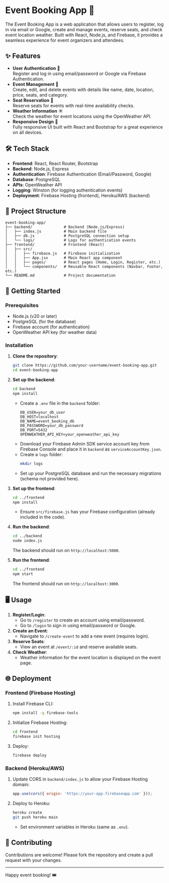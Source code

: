 # Event Booking App 🎉

The Event Booking App is a web application that allows users to register, log in via email or Google, create and manage events, reserve seats, and check event location weather. Built with React, Node.js, and Firebase, it provides a seamless experience for event organizers and attendees.

## ✨ Features

- **User Authentication** 🔐  
  Register and log in using email/password or Google via Firebase Authentication.
- **Event Management** 📅  
  Create, edit, and delete events with details like name, date, location, price, seats, and category.
- **Seat Reservation** 💺  
  Reserve seats for events with real-time availability checks.
- **Weather Information** ☀️  
  Check the weather for event locations using the OpenWeather API.
- **Responsive Design** 📱  
  Fully responsive UI built with React and Bootstrap for a great experience on all devices.

## 🛠️ Tech Stack

- **Frontend**: React, React Router, Bootstrap
- **Backend**: Node.js, Express
- **Authentication**: Firebase Authentication (Email/Password, Google)
- **Database**: PostgreSQL
- **APIs**: OpenWeather API
- **Logging**: Winston (for logging authentication events)
- **Deployment**: Firebase Hosting (frontend), Heroku/AWS (backend)

## 📂 Project Structure

```
event-booking-app/
├── backend/              # Backend (Node.js/Express)
│   ├── index.js          # Main backend file
│   ├── db.js             # PostgreSQL connection setup
│   └── logs/             # Logs for authentication events
├── frontend/             # Frontend (React)
│   ├── src/
│   │   ├── firebase.js   # Firebase initialization
│   │   ├── App.jsx       # Main React app component
│   │   ├── pages/        # React pages (Home, Login, Register, etc.)
│   │   └── components/   # Reusable React components (Navbar, Footer, etc.)
└── README.md             # Project documentation
```

## 🚀 Getting Started

### Prerequisites
- Node.js (v20 or later)
- PostgreSQL (for the database)
- Firebase account (for authentication)
- OpenWeather API key (for weather data)

### Installation

1. **Clone the repository**:
   ```bash
   git clone https://github.com/your-username/event-booking-app.git
   cd event-booking-app
   ```

2. **Set up the backend**:
   ```bash
   cd backend
   npm install
   ```
   - Create a `.env` file in the `backend` folder:
     ```
     DB_USER=your_db_user
     DB_HOST=localhost
     DB_NAME=event_booking_db
     DB_PASSWORD=your_db_password
     DB_PORT=5432
     OPENWEATHER_API_KEY=your_openweather_api_key
     ```
   - Download your Firebase Admin SDK service account key from Firebase Console and place it in `backend` as `serviceAccountKey.json`.
   - Create a `logs` folder:
     ```bash
     mkdir logs
     ```
   - Set up your PostgreSQL database and run the necessary migrations (schema not provided here).

3. **Set up the frontend**:
   ```bash
   cd ../frontend
   npm install
   ```
   - Ensure `src/firebase.js` has your Firebase configuration (already included in the code).

4. **Run the backend**:
   ```bash
   cd ../backend
   node index.js
   ```
   The backend should run on `http://localhost:5000`.

5. **Run the frontend**:
   ```bash
   cd ../frontend
   npm start
   ```
   The frontend should run on `http://localhost:3000`.

## 🖥️ Usage

1. **Register/Login**:
   - Go to `/register` to create an account using email/password.
   - Go to `/login` to sign in using email/password or Google.
2. **Create an Event**:
   - Navigate to `/create-event` to add a new event (requires login).
3. **Reserve Seats**:
   - View an event at `/event/:id` and reserve available seats.
4. **Check Weather**:
   - Weather information for the event location is displayed on the event page.

## 🌐 Deployment

### Frontend (Firebase Hosting)
1. Install Firebase CLI:
   ```bash
   npm install -g firebase-tools
   ```
2. Initialize Firebase Hosting:
   ```bash
   cd frontend
   firebase init hosting
   ```
3. Deploy:
   ```bash
   firebase deploy
   ```

### Backend (Heroku/AWS)
1. Update CORS in `backend/index.js` to allow your Firebase Hosting domain:
   ```javascript
   app.use(cors({ origin: 'https://your-app.firebaseapp.com' }));
   ```
2. Deploy to Heroku:
   ```bash
   heroku create
   git push heroku main
   ```
   - Set environment variables in Heroku (same as `.env`).


## 🤝 Contributing

Contributions are welcome! Please fork the repository and create a pull request with your changes.


---

Happy event booking! 🎟️
